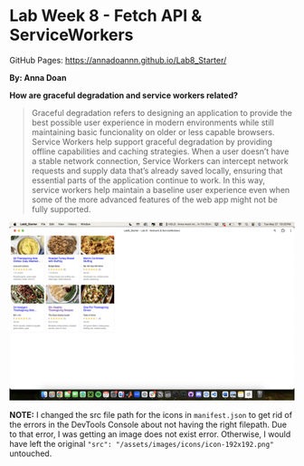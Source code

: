 # Lab Week 8 - Fetch API & ServiceWorkers

GitHub Pages: https://annadoannn.github.io/Lab8_Starter/

**By: Anna Doan**

**How are graceful degradation and service workers related?**
> Graceful degradation refers to designing an application to provide the best possible user experience in modern environments while still maintaining basic funcionality on older or less capable browsers. Service Workers help support graceful degradation by providing offline capabilities and caching strategies. When a user doesn’t have a stable network connection, Service Workers can intercept network requests and supply data that’s already saved locally, ensuring that essential parts of the application continue to work. In this way, service workers help maintain a baseline user experience even when some of the more advanced features of the web app might not be fully supported.

![PWA Image](pwa.png)

**NOTE:** I changed the src file path for the icons in `manifest.json` to get rid of the errors in the DevTools Console about not having the right filepath. Due to that error, I was getting an image does not exist error. Otherwise, I would have left the original `"src": "/assets/images/icons/icon-192x192.png"` untouched. 